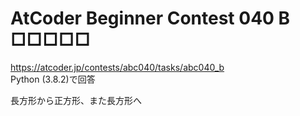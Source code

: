 # AtCoder Beginner Contest 040 B □□□□□  
https://atcoder.jp/contests/abc040/tasks/abc040_b  
Python (3.8.2)で回答  

長方形から正方形、また長方形へ
